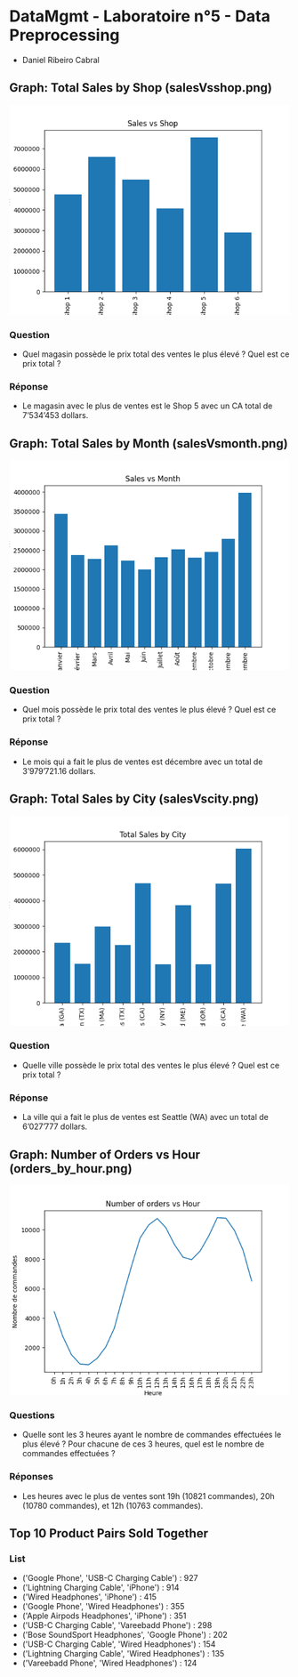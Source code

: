 # DataMgmt - Laboratoire n°5 - Data Preprocessing

- Daniel Ribeiro Cabral

## Graph: Total Sales by Shop (salesVsshop.png)
![Total Sales by Shop](graphs/salesVsshop.png)
### Question
- Quel magasin possède le prix total des ventes le plus élevé ? Quel est ce prix total ?
### Réponse
- Le magasin avec le plus de ventes est le Shop 5 avec un CA total de 7’534’453 dollars.

## Graph: Total Sales by Month (salesVsmonth.png)
![Total Sales by Month](graphs/salesVsmonth.png)
### Question
- Quel mois possède le prix total des ventes le plus élevé ? Quel est ce prix total ?
### Réponse
- Le mois qui a fait le plus de ventes est décembre avec un total de 3’979’721.16 dollars.

## Graph: Total Sales by City (salesVscity.png)
![Total Sales by City](graphs/salesVscity.png)
### Question
- Quelle ville possède le prix total des ventes le plus élevé ? Quel est ce prix total ?
### Réponse
- La ville qui a fait le plus de ventes est Seattle (WA) avec un total de 6’027’777 dollars.

## Graph: Number of Orders vs Hour (orders_by_hour.png)
![Number of Orders vs Hour](graphs/orders_by_hour.png)
### Questions
- Quelle sont les 3 heures ayant le nombre de commandes effectuées le plus élevé ? Pour chacune de ces 3 heures, quel est le nombre de commandes effectuées ?
### Réponses
- Les heures avec le plus de ventes sont 19h (10821 commandes), 20h (10780 commandes), et 12h (10763 commandes).

## Top 10 Product Pairs Sold Together
### List
- ('Google Phone', 'USB-C Charging Cable') : 927
- ('Lightning Charging Cable', 'iPhone') : 914
- ('Wired Headphones', 'iPhone') : 415
- ('Google Phone', 'Wired Headphones') : 355
- ('Apple Airpods Headphones', 'iPhone') : 351
- ('USB-C Charging Cable', 'Vareebadd Phone') : 298
- ('Bose SoundSport Headphones', 'Google Phone') : 202
- ('USB-C Charging Cable', 'Wired Headphones') : 154
- ('Lightning Charging Cable', 'Wired Headphones') : 135
- ('Vareebadd Phone', 'Wired Headphones') : 124

